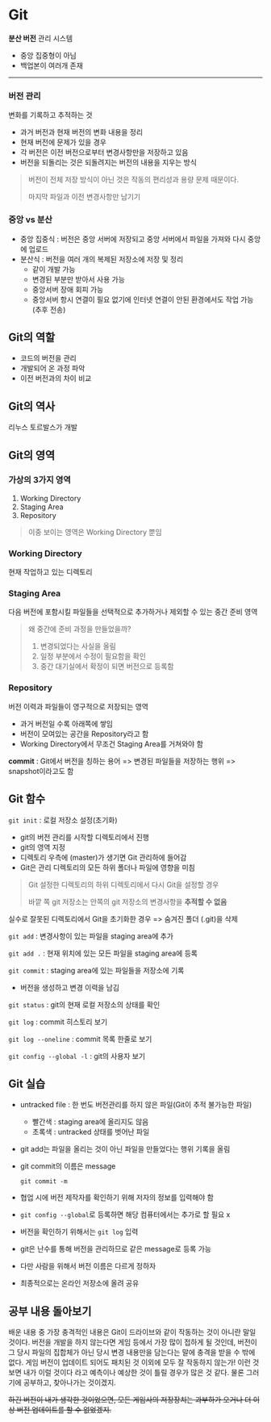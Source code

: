 # Git
**분산 버전** 관리 시스템
- 중앙 집중형이 아님
- 백업본이 여러개 존재
---
### 버전 관리
변화를 기록하고 추적하는 것
- 과거 버전과 현재 버전의 변화 내용을 정리
- 현재 버전에 문제가 있을 경우
- 각 버전은 이전 버전으로부터 변경사항만을 저장하고 있음
- 버전을 되돌리는 것은 되돌려지는 버전의 내용을 지우는 방식

> 버전이 전체 저장 방식이 아닌 것은 작동의 편리성과 용량 문제 때문이다.
>
> 마지막 파일과 이전 변경사항만 남기기

### 중앙 vs 분산

- 중앙 집중식 : 버전은 중앙 서버에 저장되고 중앙 서버에서 파일을 가져와 다시 중앙에 업로드
- 분산식 : 버전을 여러 개의 복제된 저장소에 저장 및 정리
  - 같이 개발 가능
  - 변경된 부분만 받아서 사용 가능
  - 중앙서버 장애 회피 가능
  - 중앙서버 항시 연결이 필요 없기에 인터넷 연결이 안된 환경에서도 작업 가능(추후 전송)

## Git의 역할
- 코드의 버전을 관리
- 개발되어 온 과정 파악
- 이전 버전과의 차이 비교

## Git의 역사
리누스 토르발스가 개발

## Git의 영역
### 가상의 3가지 영역
1. Working Directory
2. Staging Area
3. Repository
   
> 이중 보이는 영역은 Working Directory 뿐임

### Working Directory
현재 작업하고 있는 디렉토리

### Staging Area
다음 버전에 포함시킬 파일들을 선택적으로 추가하거나 제외할 수 있는 중간 준비 영역

> 왜 중간에 준비 과정을 만들었을까?
> 1. 변경되었다는 사실을 올림
> 2. 일정 부분에서 수정이 필요함을 확인
> 3. 중간 대기실에서 확정이 되면 버전으로 등록함

### Repository
버전 이력과 파일들이 영구적으로 저장되는 영역
- 과거 버전일 수록 아래쪽에 쌓임
- 버전이 모여있는 공간을 Repository라고 함
- Working Directory에서 무조건 Staging Area를 거쳐와야 함

**commit** : Git에서 버전을 칭하는 용어
=> 변경된 파일들을 저장하는 행위
=> snapshot이라고도 함

## Git 함수
`git init` : 로컬 저장소 설정(초기화)
- git의 버전 관리를 시작할 디렉토리에서 진행
- git의 영역 지정
- 디렉토리 우측에 (master)가 생기면 Git 관리하에 들어감
- Git은 관리 디렉토리의 모든 하위 폴더나 파일에 영향을 미침

> Git 설정한 디렉토리의 하위 디렉토리에서 다시 Git을 설정할 경우
>
> 바깥 쪽 git 저장소는 안쪽의 git 저장소의 변경사항을 **추적할 수 없음**

실수로 잘못된 디렉토리에서 Git을 초기화한 경우
=> 숨겨진 폴더 (.git)을 삭제

`git add` : 변경사항이 있는 파일을 staging area에 추가

`git add .` : 현재 위치에 있는 모든 파일을 staging area에 등록

`git commit` : staging area에 있는 파일들을 저장소에 기록
- 버전을 생성하고 변경 이력을 남김

`git status` : git의 현재 로컬 저장소의 상태를 확인

`git log` : commit 히스토리 보기

`git log --oneline` : commit 목록 한줄로 보기

`git config --global -l` : git의 사용자 보기

## Git 실습
- untracked file : 한 번도 버전관리를 하지 않은 파일(Git이 추적 불가능한 파일)
  - 빨간색 : staging area에 올리지도 않음
  - 초록색 : untracked 상태를 벗어난 파일

- git add는 파일을 올리는 것이 아닌 파일을 만들었다는 행위 기록을 올림

- git commit의 이름은 message
  ```
  git commit -m
  ```
- 협업 시에 버전 제작자를 확인하기 위해 저자의 정보를 입력해야 함
- `git config --global`로 등록하면 해당 컴퓨터에서는 추가로 할 필요 x
- 버전을 확인하기 위해서는 `git log` 입력
- git은 난수를 통해 버전을 관리하므로 같은 message로 등록 가능
- 다만 사람을 위해서 버전 이름은 다르게 정하자
- 최종적으로는 온라인 저장소에 올려 공유

## 공부 내용 돌아보기
배운 내용 중 가장 충격적인 내용은 Git이 드라이브와 같이 작동하는 것이 아니란 말일 것이다. 버전을 개발을 하지 않는다면 게임 등에서 가장 많이 접하게 될 것인데, 버전이 그 당시 파일의 집합체가 아닌 당시 변경 내용만을 담는다는 말에 충격을 받을 수 밖에 없다. 게임 버전이 업데이트 되어도 패치된 것 이외에 모두 잘 작동하지 않는가! 이런 것 보면 내가 이럴 것이다 라고 예측이나 예상한 것이 틀릴 경우가 많은 것 같다. 물론 그러기에 공부하고, 찾아나가는 것이겠지.

~~하긴 버전이 내가 생각한 것이었으면, 모든 게임사의 저장장치는 과부하가 오거나 더 이상 버전 업데이트를 할 수 없었겠지.~~ 
